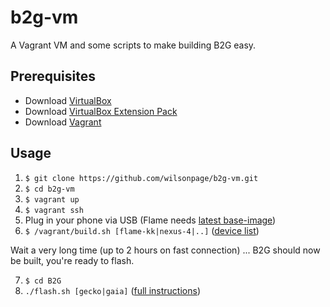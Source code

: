 # b2g-vm

A Vagrant VM and some scripts to make building B2G easy.

## Prerequisites

- Download [VirtualBox](https://www.virtualbox.org/wiki/Downloads)
- Download [VirtualBox Extension Pack](https://www.virtualbox.org/wiki/Downloads)
- Download [Vagrant](https://www.vagrantup.com/)

## Usage

1. `$ git clone https://github.com/wilsonpage/b2g-vm.git`
2. `$ cd b2g-vm`
3. `$ vagrant up`
4. `$ vagrant ssh`
5. Plug in your phone via USB (Flame needs [latest base-image](https://developer.mozilla.org/en-US/Firefox_OS/Phone_guide/Flame/Updating_your_Flame))
6. `$ /vagrant/build.sh [flame-kk|nexus-4|..]` ([device list](https://developer.mozilla.org/en-US/Firefox_OS/Preparing_for_your_first_B2G_build#Clone_B2G_repository))

Wait a very long time (up to 2 hours on fast connection) ... B2G should now be built, you're ready to flash.

7. `$ cd B2G`
8. `./flash.sh [gecko|gaia]` ([full instructions](https://developer.mozilla.org/en-US/Firefox_OS/Installing_on_a_mobile_device#Flashing_your_phone))
